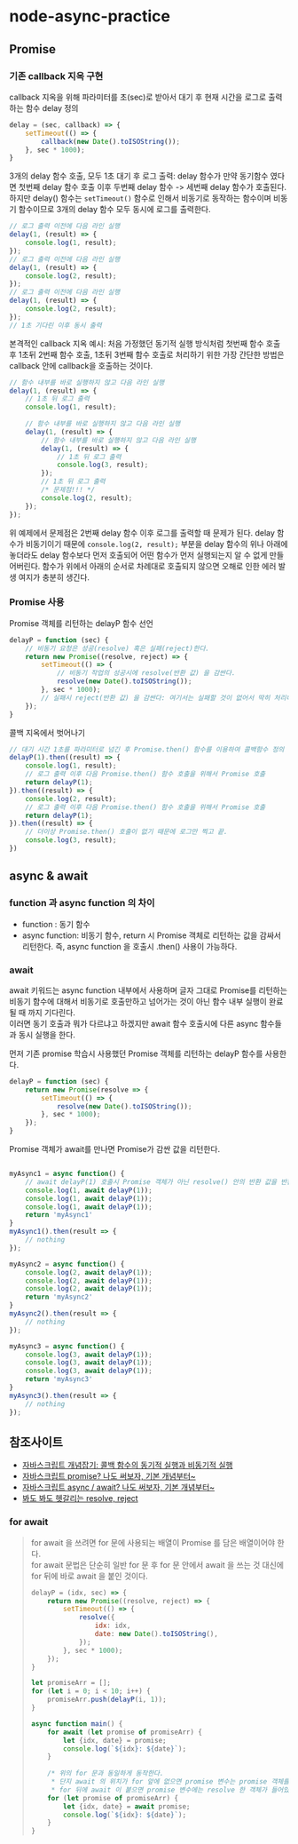 # node-async-practice
## Promise
### 기존 callback 지옥 구현
callback 지옥을 위해 파라미터를 초(sec)로 받아서 대기 후 현재 시간을 로그로 출력하는 함수 delay 정의
```javascript
delay = (sec, callback) => {
    setTimeout(() => {
        callback(new Date().toISOString());
    }, sec * 1000);
}
``` 

3개의 delay 함수 호출, 모두 1초 대기 후 로그 출력: delay 함수가 만약 동기함수 였다면 첫번째 delay 함수 호출 이후 두번째 delay 함수 -> 
세번째 delay 함수가 호출된다. 하지만 delay() 함수는 `setTimeout()` 함수로 인해서 비동기로 동작하는 함수이며 비동기 함수이므로 3개의 delay 함수 모두
동시에 로그를 출력한다. 
```javascript
// 로그 출력 이전에 다음 라인 실행
delay(1, (result) => {
    console.log(1, result);
});
// 로그 출력 이전에 다음 라인 실행
delay(1, (result) => {
    console.log(2, result);
});
// 로그 출력 이전에 다음 라인 실행
delay(1, (result) => {
    console.log(2, result);
});
// 1초 기다린 이후 동시 출력
```

본격적인 callback 지옥 예시: 처음 가정했던 동기적 실행 방식처럼 첫번째 함수 호출 후 1초뒤 2번째 함수 호출, 1초뒤 3번째 함수 호출로 처리하기 위한
가장 간단한 방법은 callback 안에 callback을 호출하는 것이다.
```javascript
// 함수 내부를 바로 실행하지 않고 다음 라인 실행
delay(1, (result) => {
    // 1초 뒤 로그 출력
    console.log(1, result);
    
    // 함수 내부를 바로 실행하지 않고 다음 라인 실행
    delay(1, (result) => {
        // 함수 내부를 바로 실행하지 않고 다음 라인 실행
        delay(1, (result) => {
            // 1초 뒤 로그 출력
            console.log(3, result);
        });
        // 1초 뒤 로그 출력
        /* 문제점!!! */
        console.log(2, result);
    });
});
```
위 예제에서 문제점은 2번째 delay 함수 이후 로그를 출력할 때 문제가 된다. delay 함수가 비동기이기 때문에 `console.log(2, result);` 부분을 
delay 함수의 위나 아래에 놓더라도 delay 함수보다 먼저 호출되어 어떤 함수가 먼저 실행되는지 알 수 없게 만들어버린다.
함수가 위에서 아래의 순서로 차례대로 호출되지 않으면 오해로 인한 에러 발생 여지가 충분히 생긴다.

### Promise 사용
Promise 객체를 리턴하는 delayP 함수 선언
```javascript
delayP = function (sec) {
    // 비동기 요청은 성공(resolve) 혹은 실패(reject)한다.
    return new Promise((resolve, reject) => {
        setTimeout(() => {
            // 비동기 작업의 성공시에 resolve(반환 값) 을 감싼다.
            resolve(new Date().toISOString());
        }, sec * 1000);
        // 실패시 reject(반환 값) 을 감싼다: 여기서는 실패할 것이 없어서 딱히 처리해주진 않았다.
    });
}
``` 

콜백 지옥에서 벗어나기
```javascript
// 대기 시간 1초를 파라미터로 넘긴 후 Promise.then() 함수를 이용하여 콜백함수 정의
delayP(1).then((result) => {
    console.log(1, result);
    // 로그 출력 이후 다음 Promise.then() 함수 호출을 위해서 Promise 호출    
    return delayP(1);
}).then((result) => {
    console.log(2, result);
    // 로그 출력 이후 다음 Promise.then() 함수 호출을 위해서 Promise 호출
    return delayP(1);
}).then((result) => {
    // 더이상 Promise.then() 호출이 없기 때문에 로그만 찍고 끝.    
    console.log(3, result);
})
```

## async & await
### function 과 async function 의 차이
* function : 동기 함수
* async function: 비동기 함수, return 시 Promise 객체로 리턴하는 값을 감싸서 리턴한다.
즉, async function 을 호출시 .then() 사용이 가능하다.

### await
await 키워드는 async function 내부에서 사용하며 글자 그대로 Promise를 리턴하는 비동기 함수에 대해서
비동기로 호출만하고 넘어가는 것이 아닌 함수 내부 실행이 완료될 때 까지 기다린다.   
이러면 동기 호출과 뭐가 다르냐고 하겠지만 await 함수 호출시에 다른 async 함수들과 동시 실행을 한다.   

먼저 기존 promise 학습시 사용했던 Promise 객체를 리턴하는 delayP 함수를 사용한다.
```javascript
delayP = function (sec) {
    return new Promise(resolve => {
        setTimeout(() => {
            resolve(new Date().toISOString());
        }, sec * 1000);
    });
}
```

Promise 객체가 await를 만나면 Promise가 감싼 값을 리턴한다.
```javascript

myAsync1 = async function() {
    // await delayP(1) 호출시 Promise 객체가 아닌 resolve() 안의 반환 값을 반환 한다.
    console.log(1, await delayP(1));
    console.log(1, await delayP(1));
    console.log(1, await delayP(1));
    return 'myAsync1'
}
myAsync1().then(result => {
    // nothing
});

myAsync2 = async function() {
    console.log(2, await delayP(1));
    console.log(2, await delayP(1));
    console.log(2, await delayP(1));
    return 'myAsync2'
}
myAsync2().then(result => {
    // nothing
});

myAsync3 = async function() {
    console.log(3, await delayP(1));
    console.log(3, await delayP(1));
    console.log(3, await delayP(1));
    return 'myAsync3'
}
myAsync3().then(result => {
    // nothing
});
```

## 참조사이트
* [자바스크립트 개념잡기: 콜백 함수의 동기적 실행과 비동기적 실행](https://www.youtube.com/watch?v=j0Viy3v97gY)
* [자바스크립트 promise? 나도 써보자, 기본 개념부터~](https://www.youtube.com/watch?v=CA5EDD4Hjz4)
* [자바스크립트 async / await? 나도 써보자, 기본 개념부터~](https://www.youtube.com/watch?v=JzXjB6L99N4)
* [봐도 봐도 헷갈리는 resolve, reject](https://velog.io/@rejoelve/%EB%B4%90%EB%8F%84-%EB%B4%90%EB%8F%84-%ED%97%B7%EA%B0%88%EB%A6%AC%EB%8A%94-resolve-reject)

### for await
> for await 을 쓰려면 for 문에 사용되는 배열이 Promise 를 담은 배열이어야 한다.  
> for await 문법은 단순히 일반 for 문 후 for 문 안에서 await 을 쓰는 것 대신에 for 뒤에 바로 await 을 붙인 것이다.  
> ```javascript
> delayP = (idx, sec) => {
>     return new Promise((resolve, reject) => {
>         setTimeout(() => {
>             resolve({
>                 idx: idx,
>                 date: new Date().toISOString(),
>             });
>         }, sec * 1000);
>     });
> }
> 
> let promiseArr = [];
> for (let i = 0; i < 10; i++) {
>     promiseArr.push(delayP(i, 1));
> }
> 
> async function main() {
>     for await (let promise of promiseArr) {
>         let {idx, date} = promise;
>         console.log(`${idx}: ${date}`);
>     }
>       
>     /* 위의 for 문과 동일하게 동작한다.
>      * 단지 await 의 위치가 for 앞에 없으면 promise 변수는 promise 객체를,
>      * for 뒤에 await 이 붙으면 promise 변수에는 resolve 한 객체가 들어있는 차이이다. */
>     for (let promise of promiseArr) {
>         let {idx, date} = await promise;
>         console.log(`${idx}: ${date}`);
>     }
> }
> ```
